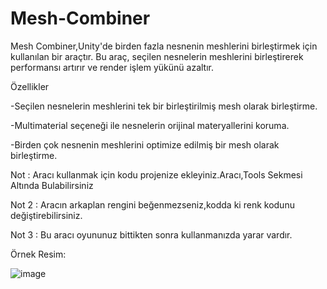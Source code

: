 # Mesh-Combiner
Mesh Combiner,Unity'de birden fazla nesnenin meshlerini birleştirmek için kullanılan bir araçtır. Bu araç, seçilen nesnelerin meshlerini birleştirerek performansı artırır ve render işlem yükünü azaltır.

Özellikler

-Seçilen nesnelerin meshlerini tek bir birleştirilmiş mesh olarak birleştirme.

-Multimaterial seçeneği ile nesnelerin orijinal materyallerini koruma.

-Birden çok nesnenin meshlerini optimize edilmiş bir mesh olarak birleştirme.

Not : Aracı kullanmak için kodu projenize ekleyiniz.Aracı,Tools Sekmesi Altında Bulabilirsiniz

Not 2 : Aracın arkaplan rengini beğenmezseniz,kodda ki renk kodunu değiştirebilirsiniz.

Not 3 : Bu aracı oyununuz bittikten sonra kullanmanızda yarar vardır.

Örnek Resim:

![image](https://github.com/semiromest/Mesh-Combiner/assets/81243425/4639f0d2-fefb-4907-a988-35ec6e0f2c58)


